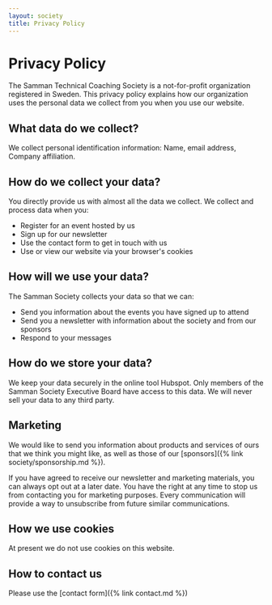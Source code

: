 ```yaml
---
layout: society
title: Privacy Policy
---
```

# Privacy Policy

The Samman Technical Coaching Society is a not-for-profit organization registered in Sweden. This privacy policy explains how our organization uses the personal data we collect from you when you use our website.

## What data do we collect?
We collect personal identification information: Name, email address, Company affiliation.

## How do we collect your data?
You directly provide us with almost all the data we collect. We collect and process data when you:
* Register for an event hosted by us
* Sign up for our newsletter
* Use the contact form to get in touch with us
* Use or view our website via your browser's cookies

## How will we use your data?
The Samman Society collects your data so that we can:
* Send you information about the events you have signed up to attend
* Send you a newsletter with information about the society and from our sponsors
* Respond to your messages

## How do we store your data?
We keep your data securely in the online tool Hubspot. Only members of the Samman Society Executive Board have access to this data. We will never sell your data to any third party.

## Marketing
We would like to send you information about products and services of ours that we think you might like, as well as those of our [sponsors]({% link society/sponsorship.md %}).

If you have agreed to receive our newsletter and marketing materials, you can always opt out at a later date. You have the right at any time to stop us from contacting you for marketing purposes. Every communication will provide a way to unsubscribe from future similar communications.

## How we use cookies
At present we do not use cookies on this website.

## How to contact us
Please use the [contact form]({% link contact.md %})